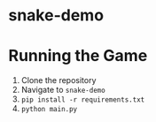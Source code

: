 # snake-demo

# Running the Game

1. Clone the repository
2. Navigate to `snake-demo`
3. `pip install -r requirements.txt`
4. `python main.py`

